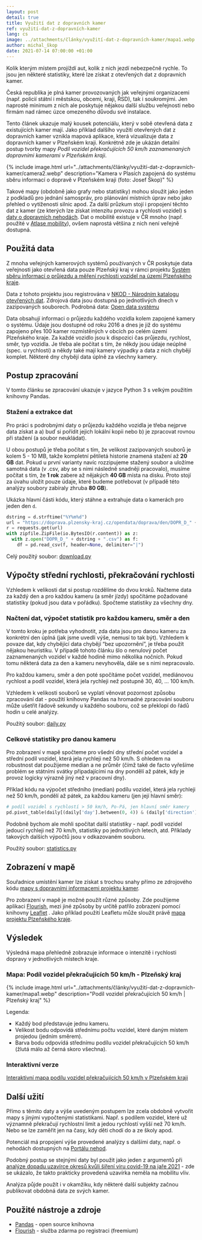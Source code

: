 ```yaml
---
layout: post
detail: true
title: Využití dat z dopravních kamer
ref: využití-dat-z-dopravních-kamer
lang: cs
image: ../attachments/články/využití-dat-z-dopravních-kamer/mapa1.webp
author: michal_škop
date: 2021-07-14 07:00:00 +01:00
---
```

Kolik kterým místem projíždí aut, kolik z nich jezdí nebezpečně rychle. To jsou jen některé statistiky, které lze získat z otevřených dat z dopravních kamer.
<!--more-->

Česká republika je plná kamer provozovaných jak veřejnými organizacemi (např. policií státní i městskou, obcemi, kraji, ŘSD), tak i soukromými. Jen naprosté minimum z nich ale poskytuje nějakou další službu veřejnosti nebo firmám nad rámec úzce omezeného důvodu své instalace.

Tento článek ukazuje malý kousek potenciálu, který v sobě otevřená data z existujících kamer mají. Jako příklad dalšího využití otevřených dat z dopravních kamer vznikla mapová aplikace, která vizualizuje data z dopravních kamer v Plzeňském kraji. Konkrétně zde je ukázán detailní postup tvorby mapy *Podíl vozidel překračujících 50 km/h zaznamenaných dopravními kamerami v Plzeňském kraji*.

{% include image.html url="../attachments/články/využití-dat-z-dopravních-kamer/camera2.webp" description="Kamera v Plasích zapojená do systému sběru informací o dopravě v Plzeňském kraji (foto: Josef Škop)" %}

Takové mapy (obdobně jako grafy nebo statistiky) mohou sloužit jako jeden z podkladů pro jednání samospráv, pro plánování místních úprav nebo jako přehled o vytíženosti silnic apod. Za další průzkum stojí i propojení těchto dat z kamer (ze kterých lze získat intenzitu provozu a rychlosti vozidel) s [daty o dopravních nehodách][link_portal_nehod]. Dat o mobilitě existuje v ČR mnoho (např. použité v [Atlase mobility][link_atlas_mobility]), ovšem naprostá většina z nich není veřejně dostupná.

## Použitá data
Z mnoha veřejných kamerových systémů používaných v ČR poskytuje data veřejnosti jako otevřená data pouze Plzeňský kraj v rámci projektu [Systém sběru informací o průjezdu a měření rychlosti vozidel na území Plzeňského kraje][link_system].

Data z tohoto projektu jsou registrována v [NKOD - Národním katalogu otevřených dat][link_nkod]. Zdrojová data jsou dostupná po jednotlivých dnech v zazipovaných souborech. Podrobná data: [Open data systému][link_open_data] 

Data obsahují informaci o průjezdu každého vozidla kolem zapojené kamery o systému. Údaje jsou dostupné od roku 2016 a dnes je již do systému zapojeno přes 100 kamer rozmístěných v obcích po celém území Plzeňského kraje. Za každé vozidlo jsou k dispozici čas průjezdu, rychlost, směr, typ vozidla. Je třeba ale počítat s tím, že někdy jsou údaje neúplné (spec. u rychlosti) a někdy také mají kamery výpadky a data z nich chybějí komplet. Některé dny chybějí data úplně za všechny kamery.

## Postup zpracování
V tomto článku se zpracování ukazuje v jazyce Python 3 s velkým použitím knihovny Pandas.

### Stažení a extrakce dat
Pro práci s podrobnými daty o průjezdu každého vozidla je třeba nejprve data získat a a) buď si pořídit jejich lokální kopii nebo b) je zpracovat rovnou při stažení (a soubor neukládat). 

U obou postupů je třeba počítat s tím, že velikost zazipovaných souborů je kolem 5 - 10 MB, takže kompletní pětiletá historie znamená stažení až **20 GB** dat. Pokud u první varianty navíc rozzipujeme stažený soubor a uložíme samotná data (v .csv, aby se s nimi následně snadněji pracovalo), musíme počítat s tím, že **1 rok** zabere až nějakých **40 GB** místa na disku. Proto stojí za úvahu uložit pouze údaje, které budeme potřebovat (v případě této analýzy soubory zabíraly zhruba **80 GB**).

Ukázka hlavní části kódu, který stáhne a extrahuje data o kamerách pro jeden den `d`.

```python
dstring = d.strftime("%Y%m%d")
url = "https://doprava.plzensky-kraj.cz/opendata/doprava/den/DOPR_D_" + dstring + ".zip"
r = requests.get(url)
with zipfile.ZipFile(io.BytesIO(r.content)) as z:
  with z.open("DOPR_D_" + dstring + ".csv") as f:
    df = pd.read_csv(f, header=None, delimiter="|")
```

Celý použitý soubor: [download.py](../attachments/články/využití-dat-z-dopravních-kamer/download.py)

## Výpočty střední rychlosti, překračování rychlosti

Vzhledem k velikosti dat si postup rozdělíme do dvou kroků.
Načteme data za každý den a pro každou kameru (a směr jízdy) spočítáme požadované statistiky (pokud jsou data v pořádku).
Spočteme statistiky za všechny dny.

### Načtení dat, výpočet statistik pro každou kameru, směr a den
V tomto kroku je potřeba vyhodnotit, zda data jsou pro danou kameru za konkrétní den úplná (jak jsme uvedli výše, nemusí to tak být). Vzhledem k povaze dat, kdy chybějící data chybějí “bez upozornění”, je třeba použít nějakou heuristiku. V případě tohoto článku šlo o nenulový počet zaznamenaných vozidel v každé hodině mimo několika nočních. Pokud tomu některá data za den a kameru nevyhověla, dále se s nimi nepracovalo.

Pro každou kameru, směr a den poté spočítáme počet vozidel, mediánovou rychlost a podíl vozidel, která jela rychleji než postupně 30, 40, ... 100 km/h.

Vzhledem k velikosti souborů se vyplatí věnovat pozornost způsobu zpracování dat - použití knihovny Pandas na hromadné zpracování souboru může ušetřit řádově sekundy u každého souboru, což se překlopí do řádů hodin u celé analýzy.

Použitý soubor: [daily.py](../attachments/články/využití-dat-z-dopravních-kamer/daily.py)

### Celkové statistiky pro danou kameru
Pro zobrazení v mapě spočteme pro všední dny střední počet vozidel a střední podíl vozidel, která jela rychleji než 50 km/h. S ohledem na robustnost dat použijeme median a ne průměr (čímž také de facto vyřešíme problém se státními svátky připadajícími na dny pondělí až pátek, kdy je provoz logicky výrazně jiný než v pracovní dny).

Příklad kódu na výpočet středního (median) podílu vozidel, která jela rychleji než 50 km/h, pondělí až pátek, za každou kameru (jen její hlavní směr):

```python
# podíl vozidel s rychlostí > 50 km/h, Po-Pá, jen hlavní směr kamery
pd.pivot_table(daily[(daily['day'].between(0, 4)) & (daily['direction'] == 1)].dropna(), values='min50', index='id', aggfunc=lambda x: np.percentile(x, 50)).reset_index().to_csv("working_day_over50.csv")
```

Podobně bychom ale mohli spočítat další statistiky - např. podíl vozidel jedoucí rychleji než 70 km/h, statistiky po jednotlivých letech, atd. Příklady takových dalších výpočtů jsou v odkazovaném souboru.

Použitý soubor: [statistics.py](../attachments/články/využití-dat-z-dopravních-kamer/statistics.py)

## Zobrazení v mapě

Souřadnice umístění kamer lze získat s trochou snahy přímo ze zdrojového kódu [mapy s dopravními informacemi projektu kamer][link_system_mapa].

Pro zobrazení v mapě je možné použít různé způsoby. Zde použijeme aplikaci [Flourish][link_flourish], mezi jiné způsoby by určitě patřilo zobrazení pomocí knihovny [Leaflet][link_leaflet] . Jako příklad použití Leafletu může sloužit právě [mapa projektu Plzeňského kraje][link_system_mapa].

## Výsledek

Výsledná mapa přehledně zobrazuje informace o intenzitě i rychlosti dopravy v jednotlivých místech kraje.

### Mapa: Podíl vozidel překračujících 50 km/h - Plzeňský kraj

{% include image.html url="../attachments/články/využití-dat-z-dopravních-kamer/mapa1.webp" description="Podíl vozidel překračujících 50 km/h | Plzeňský kraj" %}

Legenda:
- Každý bod představuje jednu kameru.
- Velikost bodu odpovídá střednímu počtu vozidel, které daným místem projedou (jedním směrem).
- Barva bodu odpovídá střednímu podílu vozidel překračujících 50 km/h (žlutá málo až černá skoro všechna).

### Interaktivní verze 
[Interaktivní mapa podílu vozidel překračujících 50 km/h v Plzeňském kraji][link_interaktivni]

## Další užití

Přímo s těmito daty a výše uvedeným postupem lze zcela obdobně vytvořit mapy s jinými vypočtenými statistikami. Např. s podílem vozidel, které už významně překračují rychlostní limit a jedou rychlostí vyšší než 70 km/h. Nebo se lze zaměřit jen na časy, kdy děti chodí do a ze školy apod.

Potenciál má propojení výše provedené analýzy s dalšími daty, např. o nehodách dostupných na [Portálu nehod][link_portal_nehod].

Podobný postup se stejnými daty byl použit jako jeden z argumentů při [analýze dopadu uzavírce okresů kvůli šíření viru covid-19 na jaře 2021][link_mahdalova] - zde se ukázalo, že takto prakticky provedená uzavírka neměla na mobilitu vliv.

Analýza půjde použít i v okamžiku, kdy některé další subjekty začnou publikovat obdobná data ze svých kamer.

## Použité nástroje a zdroje

- [Pandas][link_pandas] - open source knihovna
- [Flourish][link_flourish] - služba zdarma po registraci (freemium)


[link_system]: https://doprava.plzensky-kraj.cz/ "Systém sběru informací o průjezdu a měření rychlosti vozidel na území Plzeňského kraje"
[link_open_data]: https://doprava.plzensky-kraj.cz/site/page?view=od-about "Open data informačního systému o dopravě Plzeňského kraje"
[link_system_mapa]: https://doprava.plzensky-kraj.cz/map/index "Mapa informačního systému o dopravě Plzeňského kraje" 
[link_nkod]: https://data.gov.cz/datov%C3%A1-sada?iri=https%3A%2F%2Fdata.gov.cz%2Fzdroj%2Fdatov%C3%A9-sady%2F70890366%2F682179464 "NKOD"
[link_portal_nehod]: https://portalnehod.cz/ "Portál nehod"
[link_atlas_mobility]: https://atlas-mobility.danse.tech/uvod.html "Atlas mobility"
[link_flourish]: https://flourish.studio "Flourish"
[link_pandas]: https://pandas.pydata.org/ "Pandas - knihovna pro Python"
[link_interaktivni]: https://public.flourish.studio/visualisation/6715109/ "Podíl vozidel překračujících 50 km/h - Plzeňský kraj - interaktivní verze"
[link_leaflet]: https://leafletjs.com/ "Leaflet - javascriptová knihovna pro práci s mapami"
[link_mahdalova]: https://www.seznamzpravy.cz/clanek/vlada-cte-spatne-vlastni-data-uzavreni-okresu-nema-na-sireni-viru-vliv-148532 "K. Mahdalová, Seznam Zprávy: Vláda čte špatně vlastní data. Uzavření okresu nemá na šíření viru vliv."